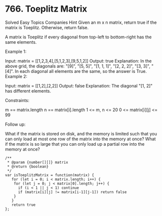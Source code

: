 # 766. Toeplitz Matrix

Solved
Easy
Topics
Companies
Hint
Given an m x n matrix, return true if the matrix is Toeplitz. Otherwise, return false.

A matrix is Toeplitz if every diagonal from top-left to bottom-right has the same elements.

Example 1:

Input: matrix = [[1,2,3,4],[5,1,2,3],[9,5,1,2]]
Output: true
Explanation:
In the above grid, the diagonals are:
"[9]", "[5, 5]", "[1, 1, 1]", "[2, 2, 2]", "[3, 3]", "[4]".
In each diagonal all elements are the same, so the answer is True.
Example 2:

Input: matrix = [[1,2],[2,2]]
Output: false
Explanation:
The diagonal "[1, 2]" has different elements.

Constraints:

m == matrix.length
n == matrix[i].length
1 <= m, n <= 20
0 <= matrix[i][j] <= 99

Follow up:

What if the matrix is stored on disk, and the memory is limited such that you can only load at most one row of the matrix into the memory at once?
What if the matrix is so large that you can only load up a partial row into the memory at once?

```
/**
 * @param {number[][]} matrix
 * @return {boolean}
 */
var isToeplitzMatrix = function(matrix) {
   for (let i = 0; i < matrix.length; i++) {
    for (let j = 0; j < matrix[0].length; j++) {
      if (i < 1 || j < 1) continue
      if (matrix[i][j] != matrix[i-1][j-1]) return false
    }
   }
   return true
};
```
